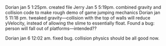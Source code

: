 Dorian jan 5 1:25pm. created file
Jerry Jan 5 5:19pm. combined gravity and collision code to make rough demo of game jumping mechanics
Dorian jan 5 11:18 pm. tweaked gravity—collision with the top of walls will reduce yVelocity, instead of allowing the slime to essentially float. Found a bug: person will fall out of platforms—intended??

Dorian jan 6 12:02 am. fixed bug. collision physics should be all good now.
